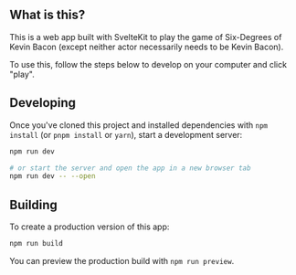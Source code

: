 ## What is this?
This is a web app built with SvelteKit to play the game of Six-Degrees of Kevin Bacon (except neither actor necessarily needs to be Kevin Bacon). 

To use this, follow the steps below to develop on your computer and click "play".

## Developing

Once you've cloned this project and installed dependencies with `npm install` (or `pnpm install` or `yarn`), start a development server:

```bash
npm run dev

# or start the server and open the app in a new browser tab
npm run dev -- --open
```

## Building

To create a production version of this app:

```bash
npm run build
```

You can preview the production build with `npm run preview`.